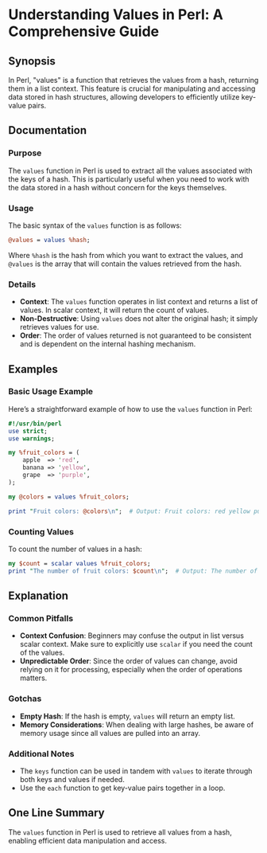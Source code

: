 <!--
Meta Description: # Understanding Values in Perl: A Comprehensive Guide ## Synopsis In Perl, "values" is a function that retrieves the values from a hash, returning the...
Meta Keywords: values, hash, perl, function, context
-->

# Understanding Values in Perl: A Comprehensive Guide

## Synopsis
In Perl, "values" is a function that retrieves the values from a hash, returning them in a list context. This feature is crucial for manipulating and accessing data stored in hash structures, allowing developers to efficiently utilize key-value pairs.

## Documentation
### Purpose
The `values` function in Perl is used to extract all the values associated with the keys of a hash. This is particularly useful when you need to work with the data stored in a hash without concern for the keys themselves.

### Usage
The basic syntax of the `values` function is as follows:

```perl
@values = values %hash;
```

Where `%hash` is the hash from which you want to extract the values, and `@values` is the array that will contain the values retrieved from the hash.

### Details
- **Context**: The `values` function operates in list context and returns a list of values. In scalar context, it will return the count of values.
- **Non-Destructive**: Using `values` does not alter the original hash; it simply retrieves values for use.
- **Order**: The order of values returned is not guaranteed to be consistent and is dependent on the internal hashing mechanism.

## Examples
### Basic Usage Example
Here’s a straightforward example of how to use the `values` function in Perl:

```perl
#!/usr/bin/perl
use strict;
use warnings;

my %fruit_colors = (
    apple  => 'red',
    banana => 'yellow',
    grape  => 'purple',
);

my @colors = values %fruit_colors;

print "Fruit colors: @colors\n";  # Output: Fruit colors: red yellow purple
```

### Counting Values
To count the number of values in a hash:

```perl
my $count = scalar values %fruit_colors;
print "The number of fruit colors: $count\n";  # Output: The number of fruit colors: 3
```

## Explanation
### Common Pitfalls
- **Context Confusion**: Beginners may confuse the output in list versus scalar context. Make sure to explicitly use `scalar` if you need the count of the values.
- **Unpredictable Order**: Since the order of values can change, avoid relying on it for processing, especially when the order of operations matters.

### Gotchas
- **Empty Hash**: If the hash is empty, `values` will return an empty list.
- **Memory Considerations**: When dealing with large hashes, be aware of memory usage since all values are pulled into an array.

### Additional Notes
- The `keys` function can be used in tandem with `values` to iterate through both keys and values if needed.
- Use the `each` function to get key-value pairs together in a loop.

## One Line Summary
The `values` function in Perl is used to retrieve all values from a hash, enabling efficient data manipulation and access.